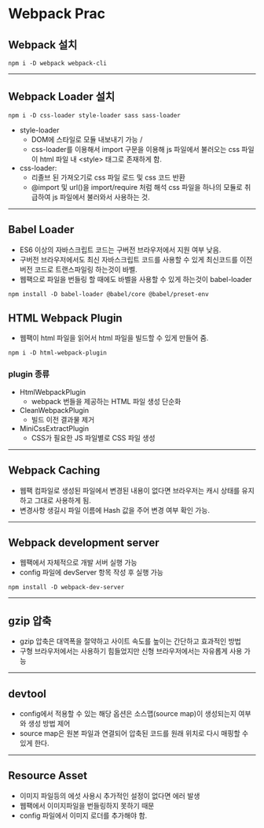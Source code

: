 # Webpack Prac

## Webpack 설치
```
npm i -D webpack webpack-cli
```
---
## Webpack Loader 설치
```
npm i -D css-loader style-loader sass sass-loader
```
- style-loader
  - DOM에 스타일로 모듈 내보내기 가능 / 
  - css-loader를 이용해서 import 구문을 이용해 js 파일에서 불러오는 css 파일이 html 파일 내 \<style\> 태그로 존재하게 함.
- css-loader: 
  - 리졸브 된 가져오기로 css 파일 로드 및 css 코드 반환 
  - @import 및 url()을 import/require 처럼 해석 css 파일을 하나의 모듈로 취급하여 js 파일에서 불러와서 사용하는 것.
---
## Babel Loader
- ES6 이상의 자바스크립트 코드는 구버전 브라우저에서 지원 여부 낮음.
- 구버전 브라우저에서도 최신 자바스크립트 코드를 사용할 수 있게 최신코드를 이전 버전 코드로 트랜스파일링 하는것이 바벨.
- 웹팩으로 파일을 번들링 할 때에도 바벨을 사용할 수 있게 하는것이 babel-loader
```
npm install -D babel-loader @babel/core @babel/preset-env
```
## HTML Webpack Plugin
- 웹팩이 html 파일을 읽어서 html 파일을 빌드할 수 있게 만들어 줌.
```
npm i -D html-webpack-plugin
```
### plugin 종류
- HtmlWebpackPlugin
  - webpack 번들을 제공하는 HTML 파일 생성 단순화
- CleanWebpackPlugin
  - 빌드 이전 결과물 제거
- MiniCssExtractPlugin
  - CSS가 필요한 JS 파일별로 CSS 파일 생성
---
## Webpack Caching
- 웹팩 컴파일로 생성된 파일에서 변경된 내용이 없다면 브라우저는 캐시 상태를 유지하고 그대로 사용하게 됨.
- 변경사항 생길시 파일 이름에 Hash 값을 주어 변경 여부 확인 가능.
---
## Webpack development server
- 웹팩에서 자체적으로 개발 서버 실행 가능
- config 파일에 devServer 항목 작성 후 실행 가능
```
npm install -D webpack-dev-server
```
---
## gzip 압축
- gzip 압축은 대역폭을 절약하고 사이트 속도를 높이는 간단하고 효과적인 방법
- 구형 브라우저에서는 사용하기 힘들었지만 신형 브라우저에서는 자유롭게 사용 가능
---
## devtool
- config에서 적용할 수 있는 해당 옵션은 소스맵(source map)이 생성되는지 여부와 생성 방법 제어
- source map은 원본 파일과 연결되어 압축된 코드를 원래 위치로 다시 매핑할 수 있게 한다.
---
## Resource Asset
- 이미지 파일등의 에섯 사용시 추가적인 설정이 없다면 에러 발생
- 웹팩에서 이미지파일을 번들링하지 못하기 때문
- config 파일에서 이미지 로더를 추가해야 함.